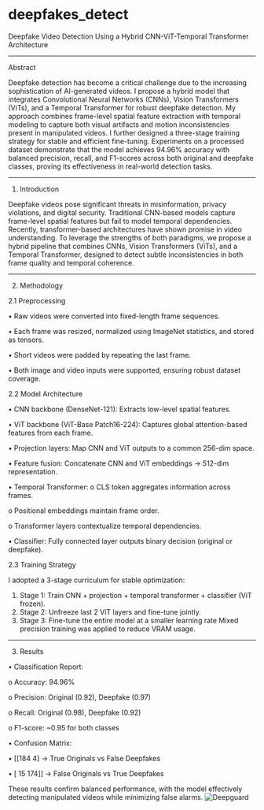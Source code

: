 # deepfakes_detect
Deepfake Video Detection Using a Hybrid CNN-ViT-Temporal Transformer Architecture
________________________________________

Abstract

Deepfake detection has become a critical challenge due to the increasing sophistication of AI-generated videos. I propose a hybrid model that integrates Convolutional Neural Networks (CNNs), Vision Transformers (ViTs), and a Temporal Transformer for robust deepfake detection. My approach combines frame-level spatial feature extraction with temporal modeling to capture both visual artifacts and motion inconsistencies present in manipulated videos. I further designed a three-stage training strategy for stable and efficient fine-tuning. Experiments on a processed dataset demonstrate that the  model achieves 94.96% accuracy with balanced precision, recall, and F1-scores across both original and deepfake classes, proving its effectiveness in real-world detection tasks.
________________________________________

1. Introduction
   
Deepfake videos pose significant threats in misinformation, privacy violations, and digital security. Traditional CNN-based models capture frame-level spatial features but fail to model temporal dependencies. Recently, transformer-based architectures have shown promise in video understanding. To leverage the strengths of both paradigms, we propose a hybrid pipeline that combines CNNs, Vision Transformers (ViTs), and a Temporal Transformer, designed to detect subtle inconsistencies in both frame quality and temporal coherence.
________________________________________
2. Methodology
   
2.1 Preprocessing

•	Raw videos were converted into fixed-length frame sequences.

•	Each frame was resized, normalized using ImageNet statistics, and stored as tensors.

•	Short videos were padded by repeating the last frame.

•	Both image and video inputs were supported, ensuring robust dataset coverage.


2.2 Model Architecture

•	CNN backbone (DenseNet-121): Extracts low-level spatial features.

•	ViT backbone (ViT-Base Patch16-224): Captures global attention-based features from each frame.

•	Projection layers: Map CNN and ViT outputs to a common 256-dim space.

•	Feature fusion: Concatenate CNN and ViT embeddings → 512-dim representation.

•	Temporal Transformer:
o	CLS token aggregates information across frames.

o	Positional embeddings maintain frame order.

o	Transformer layers contextualize temporal dependencies.

•	Classifier: Fully connected layer outputs binary decision (original or deepfake).

2.3 Training Strategy

I adopted a 3-stage curriculum for stable optimization:
1.	Stage 1: Train CNN + projection + temporal transformer + classifier (ViT frozen).
2.	Stage 2: Unfreeze last 2 ViT layers and fine-tune jointly.
3.	Stage 3: Fine-tune the entire model at a smaller learning rate
Mixed precision training was applied to reduce VRAM usage.

________________________________________
3. Results
   
•	Classification Report:

o	Accuracy: 94.96%

o	Precision: Original (0.92), Deepfake (0.97)

o	Recall: Original (0.98), Deepfake (0.92)

o	F1-score: ~0.95 for both classes

•	Confusion Matrix:

•	[[184   4]   → True Originals vs False Deepfakes

•	 [ 15 174]]  → False Originals vs True Deepfakes

These results confirm balanced performance, with the model effectively detecting manipulated videos while minimizing false alarms.
![Deepguard](Deepguard.png)




